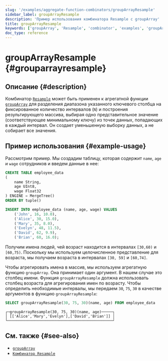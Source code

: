 ```yaml
---
slug: '/examples/aggregate-function-combinators/groupArrayResample'
sidebar_label: groupArrayResample
description: 'Пример использования комбинатора Resample с groupArray'
title: groupArrayResample
keywords: ['groupArray', 'Resample', 'combinator', 'examples', 'groupArrayResample']
doc_type: reference
---
```

# groupArrayResample {#grouparrayresample}

## Описание {#description}

Комбинатор [`Resample`](/sql-reference/aggregate-functions/combinators#-resample) 
может быть применен к агрегатной функции [`groupArray`](/sql-reference/aggregate-functions/reference/sum) для
разделения диапазона указанного ключевого столбца на фиксированное количество интервалов (`N`) 
и построения результирующего массива, выбирая одно представительное значение 
(соответствующее минимальному ключу) из точек данных, попадающих в каждый интервал.
Он создает уменьшенную выборку данных, а не собирает все значения.

## Пример использования {#example-usage}

Рассмотрим пример. Мы создадим таблицу, которая содержит `name`, `age` и
`wage` сотрудников и введем данные в нее:

```sql
CREATE TABLE employee_data 
(
    name String,
    age UInt8,
    wage Float32
) ENGINE = MergeTree()
ORDER BY tuple()

INSERT INTO employee_data (name, age, wage) VALUES
    ('John', 16, 10.0),
    ('Alice', 30, 15.0),
    ('Mary', 35, 8.0),
    ('Evelyn', 48, 11.5),
    ('David', 62, 9.9),
    ('Brian', 60, 16.0);
```

Получим имена людей, чей возраст находится в интервалах `[30,60)` 
и `[60,75)`. Поскольку мы используем целочисленное представление для возраста, мы получаем возраста в
интервалах `[30, 59]` и `[60,74]`.

Чтобы агрегировать имена в массив, мы используем агрегатную функцию `groupArray`. 
Она принимает один аргумент. В нашем случае это столбец имени. Функция `groupArrayResample`
должна использовать столбец возраста для агрегирования имен по возрасту. Чтобы определить 
необходимые интервалы, мы передаем `30`, `75`, `30` в качестве аргументов в функцию `groupArrayResample`:

```sql
SELECT groupArrayResample(30, 75, 30)(name, age) FROM employee_data
```

```response
┌─groupArrayResample(30, 75, 30)(name, age)─────┐
│ [['Alice','Mary','Evelyn'],['David','Brian']] │
└───────────────────────────────────────────────┘
```

## См. также {#see-also}
- [`groupArray`](/sql-reference/aggregate-functions/reference/grouparray)
- [`Комбинатор Resample`](/sql-reference/aggregate-functions/combinators#-resample)